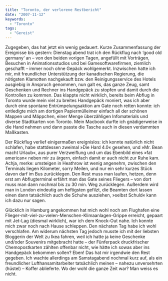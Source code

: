 ```yaml
---
title: "Toronto, der verlorene Restbericht"
date: "2007-11-12"
keywords:
  - "Toronto"
tags:
  - "Gereist"
---
```


Zugegeben, das hat jetzt ein wenig gedauert. Kurze Zusammenfassung der Ereignisse bis gestern: Dienstag abend trat ich den Rückflug nach ‘good old germany‘ an – von den beiden vorigen Tagen, angefüllt mit Vorträgen, Besuchen in Animationsstudios und bei Gamesoftwarefirmen, ziemlich geschafft – immer noch ohne Gepäck wohlgemerkt. Inzwischen hatte ich mir, mit freundlicher Unterstützung der kanadischen Regierung, die nötigsten Klamotten nachgekauft bzw. den Reinigungsservice des Hotels ausgiebig in Anspruch genommen, nun galt es, das ganze Zeug, samt Geschenken und Rechner ins Handgepäck zu stopfen und damit durch die Kontrollen zu kommen. Das klappte nicht wirklich, bereits beim Abflug in Toronto wurde mein viel zu breites Handgepäck moniert, was ich aber durch eine spontane Entrümpelungsaktion am Gate noch retten konnte: ich entledigte mich am dortigen Papiermülleimer einfach all der schönen Mappen und Mäppchen, einer Menge überzähligen Infomaterials und diverse Stadtkarten von Toronto. Mein Macbook durfte ich gnädigerweise in die Hand nehmen und dann passte die Tasche auch in diesen verdammten Maßkasten.

Der Rückflug verlief einigermaßen ereignislos: ich konnte natürlich nicht schlafen, habe stattdessen zweimal »Die Hard 4.0« gesehen, und »Mr. Bean macht Urlaub«, aus purer Verzweiflung und um das Ebenbild eines »fat american« neben mir zu ärgern, einfach damit er auch nicht zur Ruhe kam. Achja, merke: umsteigen in Heathrow ist wenig angenehm, zwischen den Terminals liegen Kilometer, sorry Meilen, und nur ein sehr kurzes Stück davon darf im Bus zurücklegen. Den Rest muss man laufen, hetzen, denn erst am Abflugterminal erfährt man das Gate seines Fliegers – von dort muss man dann nochmal bis zu 30 min. Weg zurücklegen. Außerdem wird man in London eindeutig am heftigsten gefilzt, die Beamten dort lassen einen dann tatsächlich auch die Schuhe ausziehen, »selbst Schuld« kann ich dazu nur sagen.

Glücklich in Hamburg angekommen hat mich wohl noch am Flughafen eine Flieger-mit-viel-zu-vielen-Menschen-Klimaanlagen-Grippe erreicht, gepaart mit Jet-Lag (diesmal wirklich), war ich dem Knock-Out nahe. Ich konnte mich zwar noch nach Hause schleppen. Den nächsten Tag habe ich wohl verschlafen. Am widerum nächsten Tag jedoch musste ich mit der liebsten Bloggerin der Welt zu Ikea fahren, weil ich hatte ja keine Geschenke und/oder Souvenirs mitgebracht hatte – der Fünferpack druckfrischer Chemopostkarten zählten offenbar nicht, wie hätte ich sowas aber ins Handgepäck bekommen sollen? Eben! Das hat mir irgendwie den Rest gegeben. Ich wachte allerdings am Samstagabend nochmal kurz auf, als ein freundlicher Lufthansamitarbeiter tatsächlich meinen – nahezu unversehrten (hüstel) – Koffer ablieferte. Wo der wohl die ganze Zeit war? Man weiss es nicht.
